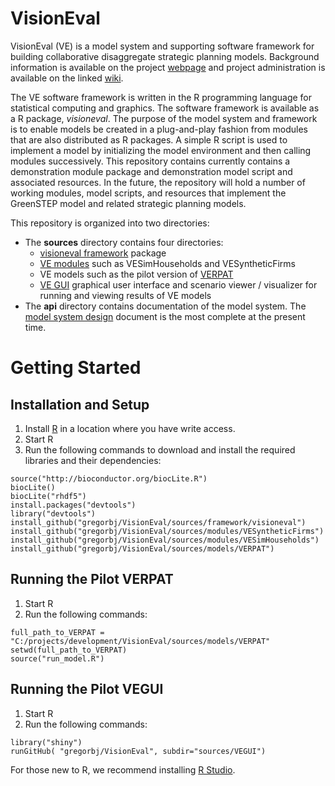 # VisionEval #
VisionEval (VE) is a model system and supporting software framework for building collaborative disaggregate strategic planning models. Background information is available on the project [webpage](https://gregorbj.github.io/VisionEval/) and project administration is available on the linked [wiki](https://github.com/gregorbj/VisionEval/wiki).

The VE software framework is written in the R programming language for statistical computing and graphics. The software framework is available as a R package, *visioneval*. The purpose of the model system and framework is to enable models be created in a plug-and-play fashion from modules that are also distributed as R packages. A simple R script is used to implement a model by initializing the model environment and then calling modules successively. This repository contains currently contains a demonstration module package and demonstration model script and associated resources. In the future, the repository will hold a number of working modules, model scripts, and resources that implement the GreenSTEP model and related strategic planning models.

This repository is organized into two directories:
- The **sources** directory contains four directories:
  - [visioneval framework](https://github.com/gregorbj/VisionEval/tree/master/sources/framework/visioneval) package
  - [VE modules](https://github.com/gregorbj/VisionEval/tree/master/sources/modules) such as VESimHouseholds and VESyntheticFirms
  - VE models such as the pilot version of [VERPAT](https://github.com/gregorbj/VisionEval/tree/master/sources/models/VERPAT)
  - [VE GUI](https://github.com/gregorbj/VisionEval/tree/master/sources/VEGUI) graphical user interface and scenario viewer / visualizer for running and viewing results of VE models
- The **api** directory contains documentation of the model system. The [model system design](https://github.com/gregorbj/VisionEval/blob/master/api/model_system_design.md) document is the most complete at the present time.

# Getting Started

## Installation and Setup
  1. Install [R](https://cran.r-project.org) in a location where you have write access.
  2. Start R
  3. Run the following commands to download and install the required libraries and their dependencies:

```
source("http://bioconductor.org/biocLite.R")
biocLite()
biocLite("rhdf5")
install.packages("devtools")
library("devtools")
install_github("gregorbj/VisionEval/sources/framework/visioneval")
install_github("gregorbj/VisionEval/sources/modules/VESyntheticFirms")
install_github("gregorbj/VisionEval/sources/modules/VESimHouseholds")
install_github("gregorbj/VisionEval/sources/models/VERPAT")
```

## Running the Pilot VERPAT
  1. Start R
  3. Run the following commands:

```
full_path_to_VERPAT = "C:/projects/development/VisionEval/sources/models/VERPAT"
setwd(full_path_to_VERPAT)
source("run_model.R")
```

## Running the Pilot VEGUI
  1. Start R
  3. Run the following commands:

```
library("shiny")
runGitHub( "gregorbj/VisionEval", subdir="sources/VEGUI")
```

For those new to R, we recommend installing [R Studio](https://www.rstudio.com/home/).